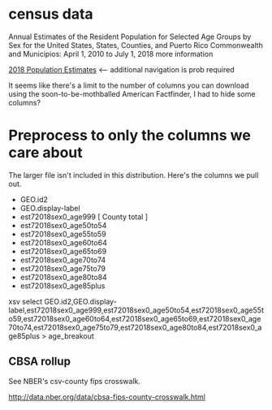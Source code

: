 # census data 
 
 Annual Estimates of the Resident Population for Selected Age Groups by Sex for the United States, States, Counties, and Puerto Rico Commonwealth and Municipios: April 1, 2010 to July 1, 2018  more information
 
[2018 Population Estimates](https://factfinder.census.gov/faces/tableservices/jsf/pages/productview.xhtml?src=bkmk) <-- additional navigation is prob required




It seems like there's a limit to the number of columns you can download using the soon-to-be-mothballed American Factfinder, I had to hide some columns? 

# Preprocess to only the columns we care about

The larger file isn't included in this distribution. Here's the columns we pull out. 

- GEO.id2	
- GEO.display-label
- est72018sex0_age999 [ County total ]
- est72018sex0_age50to54
- est72018sex0_age55to59
- est72018sex0_age60to64
- est72018sex0_age65to69
- est72018sex0_age70to74
- est72018sex0_age75to79
- est72018sex0_age80to84
- est72018sex0_age85plus


xsv select GEO.id2,GEO.display-label,est72018sex0_age999,est72018sex0_age50to54,est72018sex0_age55to59,est72018sex0_age60to64,est72018sex0_age65to69,est72018sex0_age70to74,est72018sex0_age75to79,est72018sex0_age80to84,est72018sex0_age85plus > age_breakout



## CBSA rollup

See NBER's csv-county fips crosswalk. 

http://data.nber.org/data/cbsa-fips-county-crosswalk.html

